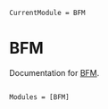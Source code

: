 ```@meta
CurrentModule = BFM
```

# BFM

Documentation for [BFM](https://github.com/stefanocampanella/BFM.jl).

```@index
```

```@autodocs
Modules = [BFM]
```
